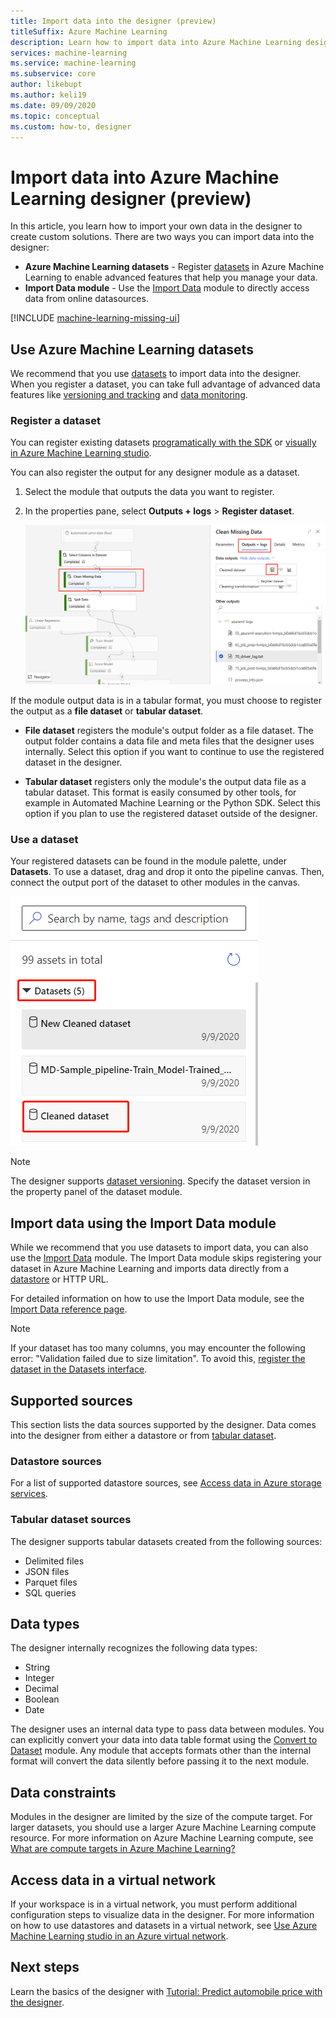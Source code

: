 ```yaml
---
title: Import data into the designer (preview)
titleSuffix: Azure Machine Learning
description: Learn how to import data into Azure Machine Learning designer (preview) from various data sources.
services: machine-learning
ms.service: machine-learning
ms.subservice: core
author: likebupt
ms.author: keli19
ms.date: 09/09/2020
ms.topic: conceptual
ms.custom: how-to, designer
---
```


# Import data into Azure Machine Learning designer (preview)

In this article, you learn how to import your own data in the designer to create custom solutions. There are two ways you can import data into the designer: 

* **Azure Machine Learning datasets** - Register [datasets](concept-data.md#datasets) in Azure Machine Learning to enable advanced features that help you manage your data.
* **Import Data module** - Use the [Import Data](algorithm-module-reference/import-data.md) module to directly access data from online datasources.

[!INCLUDE [machine-learning-missing-ui](../../includes/machine-learning-missing-ui.md)]

## Use Azure Machine Learning datasets

We recommend that you use [datasets](concept-data.md#datasets) to import data into the designer. When you register a dataset, you can take full advantage of advanced data features like [versioning and tracking](how-to-version-track-datasets.md) and [data monitoring](how-to-monitor-datasets.md).

### Register a dataset

You can register existing datasets [programatically with the SDK](how-to-create-register-datasets.md#datasets-sdk) or [visually in Azure Machine Learning studio](how-to-create-register-datasets.md#datasets-ui).

You can also register the output for any designer module as a dataset.

1. Select the module that outputs the data you want to register.

1. In the properties pane, select **Outputs + logs** > **Register dataset**.

    ![Screenshot showing how to navigate to the Register Dataset option](media/how-to-designer-import-data/register-dataset-designer.png)

If the module output data is in a tabular format, you must choose to register the output as a **file dataset** or **tabular dataset**.

 - **File dataset** registers the module's output folder as a file dataset. The output folder contains a data file and meta files that the designer uses internally. Select this option if you want to continue to use the registered dataset in the designer. 

 - **Tabular dataset** registers only the module's the output data file as a tabular dataset. This format is easily consumed by other tools, for example in Automated Machine Learning or the Python SDK. Select this option if you plan to use the registered dataset outside of the designer.  



### Use a dataset

Your registered datasets can be found in the module palette, under **Datasets**. To use a dataset, drag and drop it onto the pipeline canvas. Then, connect the output port of the dataset to other modules in the canvas. 

![Screenshot showing location of saved datasets in the designer palette](media/how-to-designer-import-data/use-datasets-designer.png)


> [!NOTE]
> The designer supports [dataset versioning](how-to-version-track-datasets.md). Specify the dataset version in the property panel of the dataset module.


## Import data using the Import Data module

While we recommend that you use datasets to import data, you can also use the [Import Data](algorithm-module-reference/import-data.md) module. The Import Data module skips registering your dataset in Azure Machine Learning and imports data directly from a [datastore](concept-data.md#datastores) or HTTP URL.

For detailed information on how to use the Import Data module, see the [Import Data reference page](algorithm-module-reference/import-data.md).

> [!NOTE]
> If your dataset has too many columns, you may encounter the following error: "Validation failed due to size limitation". To avoid this, [register the dataset in the Datasets interface](how-to-create-register-datasets.md#datasets-ui).

## Supported sources

This section lists the data sources supported by the designer. Data comes into the designer from either a datastore or from [tabular dataset](how-to-create-register-datasets.md#dataset-types).

### Datastore sources
For a list of supported datastore sources, see [Access data in Azure storage services](how-to-access-data.md#supported-data-storage-service-types).

### Tabular dataset sources

The designer supports tabular datasets created from the following sources:
 * Delimited files
 * JSON files
 * Parquet files
 * SQL queries

## Data types

The designer internally recognizes the following data types:

* String
* Integer
* Decimal
* Boolean
* Date

The designer uses an internal data type to pass data between modules. You can explicitly convert your data into data table format using the [Convert to Dataset](algorithm-module-reference/convert-to-dataset.md) module. Any module that accepts formats other than the internal format will convert the data silently before passing it to the next module.

## Data constraints

Modules in the designer are limited by the size of the compute target. For larger datasets, you should use a larger Azure Machine Learning compute resource. For more information on Azure Machine Learning compute, see [What are compute targets in Azure Machine Learning?](concept-compute-target.md#azure-machine-learning-compute-managed)

## Access data in a virtual network

If your workspace is in a virtual network, you must perform additional configuration steps to  visualize data in the designer. For more information on how to use datastores and datasets in a virtual network, see [Use Azure Machine Learning studio in an Azure virtual network](how-to-enable-studio-virtual-network.md).

## Next steps

Learn the basics of the designer with [Tutorial: Predict automobile price with the designer](tutorial-designer-automobile-price-train-score.md).

